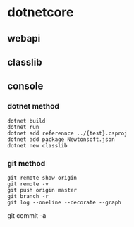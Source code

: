 # dotnetcore

## webapi

## classlib

## console

### dotnet method
``` 
dotnet build
dotnet run
dotnet add referennce ../{test}.csproj
dotnet add package Newtonsoft.json
dotnet new classlib
```

### git method 
```
git remote show origin
git remote -v
git push origin master
git branch -r
git log --oneline --decorate --graph 
```

git commit -a